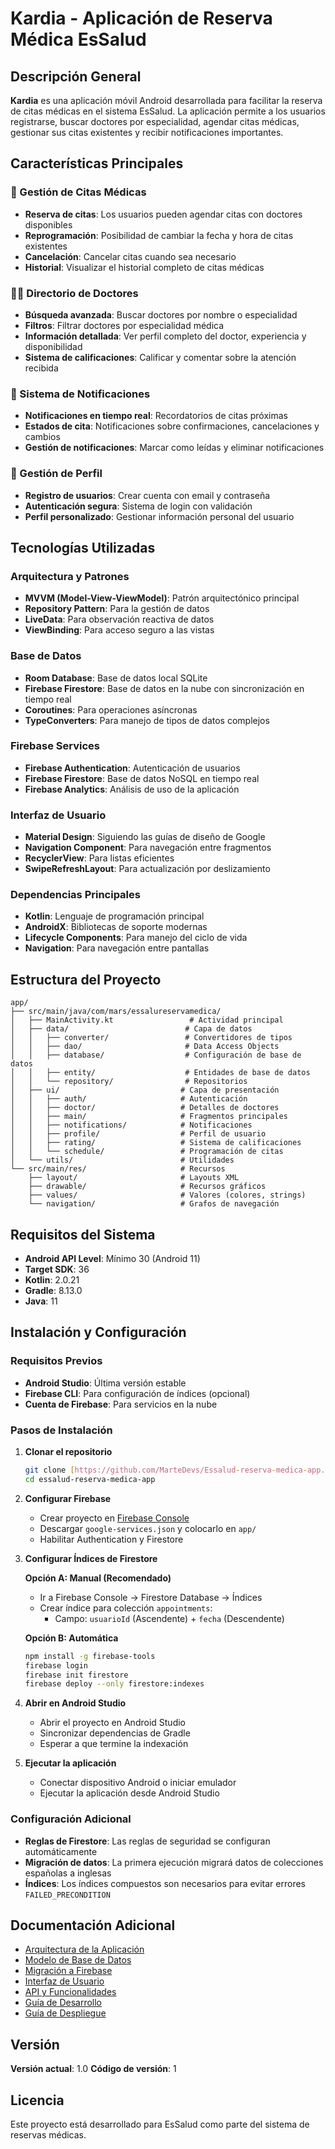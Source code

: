 # Kardia - Aplicación de Reserva Médica EsSalud

## Descripción General

**Kardia** es una aplicación móvil Android desarrollada para facilitar la reserva de citas médicas en el sistema EsSalud. La aplicación permite a los usuarios registrarse, buscar doctores por especialidad, agendar citas médicas, gestionar sus citas existentes y recibir notificaciones importantes.

## Características Principales

### 🏥 Gestión de Citas Médicas
- **Reserva de citas**: Los usuarios pueden agendar citas con doctores disponibles
- **Reprogramación**: Posibilidad de cambiar la fecha y hora de citas existentes
- **Cancelación**: Cancelar citas cuando sea necesario
- **Historial**: Visualizar el historial completo de citas médicas

### 👨‍⚕️ Directorio de Doctores
- **Búsqueda avanzada**: Buscar doctores por nombre o especialidad
- **Filtros**: Filtrar doctores por especialidad médica
- **Información detallada**: Ver perfil completo del doctor, experiencia y disponibilidad
- **Sistema de calificaciones**: Calificar y comentar sobre la atención recibida

### 🔔 Sistema de Notificaciones
- **Notificaciones en tiempo real**: Recordatorios de citas próximas
- **Estados de cita**: Notificaciones sobre confirmaciones, cancelaciones y cambios
- **Gestión de notificaciones**: Marcar como leídas y eliminar notificaciones

### 👤 Gestión de Perfil
- **Registro de usuarios**: Crear cuenta con email y contraseña
- **Autenticación segura**: Sistema de login con validación
- **Perfil personalizado**: Gestionar información personal del usuario

## Tecnologías Utilizadas

### Arquitectura y Patrones
- **MVVM (Model-View-ViewModel)**: Patrón arquitectónico principal
- **Repository Pattern**: Para la gestión de datos
- **LiveData**: Para observación reactiva de datos
- **ViewBinding**: Para acceso seguro a las vistas

### Base de Datos
- **Room Database**: Base de datos local SQLite
- **Firebase Firestore**: Base de datos en la nube con sincronización en tiempo real
- **Coroutines**: Para operaciones asíncronas
- **TypeConverters**: Para manejo de tipos de datos complejos

### Firebase Services
- **Firebase Authentication**: Autenticación de usuarios
- **Firebase Firestore**: Base de datos NoSQL en tiempo real
- **Firebase Analytics**: Análisis de uso de la aplicación

### Interfaz de Usuario
- **Material Design**: Siguiendo las guías de diseño de Google
- **Navigation Component**: Para navegación entre fragmentos
- **RecyclerView**: Para listas eficientes
- **SwipeRefreshLayout**: Para actualización por deslizamiento

### Dependencias Principales
- **Kotlin**: Lenguaje de programación principal
- **AndroidX**: Bibliotecas de soporte modernas
- **Lifecycle Components**: Para manejo del ciclo de vida
- **Navigation**: Para navegación entre pantallas

## Estructura del Proyecto

```
app/
├── src/main/java/com/mars/essalureservamedica/
│   ├── MainActivity.kt                 # Actividad principal
│   ├── data/                          # Capa de datos
│   │   ├── converter/                 # Convertidores de tipos
│   │   ├── dao/                       # Data Access Objects
│   │   ├── database/                  # Configuración de base de datos
│   │   ├── entity/                    # Entidades de base de datos
│   │   └── repository/                # Repositorios
│   ├── ui/                           # Capa de presentación
│   │   ├── auth/                     # Autenticación
│   │   ├── doctor/                   # Detalles de doctores
│   │   ├── main/                     # Fragmentos principales
│   │   ├── notifications/            # Notificaciones
│   │   ├── profile/                  # Perfil de usuario
│   │   ├── rating/                   # Sistema de calificaciones
│   │   └── schedule/                 # Programación de citas
│   └── utils/                        # Utilidades
└── src/main/res/                     # Recursos
    ├── layout/                       # Layouts XML
    ├── drawable/                     # Recursos gráficos
    ├── values/                       # Valores (colores, strings)
    └── navigation/                   # Grafos de navegación
```

## Requisitos del Sistema

- **Android API Level**: Mínimo 30 (Android 11)
- **Target SDK**: 36
- **Kotlin**: 2.0.21
- **Gradle**: 8.13.0
- **Java**: 11

## Instalación y Configuración

### Requisitos Previos
- **Android Studio**: Última versión estable
- **Firebase CLI**: Para configuración de índices (opcional)
- **Cuenta de Firebase**: Para servicios en la nube

### Pasos de Instalación

1. **Clonar el repositorio**
   ```bash
   git clone [https://github.com/MarteDevs/Essalud-reserva-medica-app.git]
   cd essalud-reserva-medica-app
   ```

2. **Configurar Firebase**
   - Crear proyecto en [Firebase Console](https://console.firebase.google.com/)
   - Descargar `google-services.json` y colocarlo en `app/`
   - Habilitar Authentication y Firestore

3. **Configurar Índices de Firestore**
   
   **Opción A: Manual (Recomendado)**
   - Ir a Firebase Console → Firestore Database → Índices
   - Crear índice para colección `appointments`:
     - Campo: `usuarioId` (Ascendente) + `fecha` (Descendente)
   
   **Opción B: Automática**
   ```bash
   npm install -g firebase-tools
   firebase login
   firebase init firestore
   firebase deploy --only firestore:indexes
   ```

4. **Abrir en Android Studio**
   - Abrir el proyecto en Android Studio
   - Sincronizar dependencias de Gradle
   - Esperar a que termine la indexación

5. **Ejecutar la aplicación**
   - Conectar dispositivo Android o iniciar emulador
   - Ejecutar la aplicación desde Android Studio

### Configuración Adicional

- **Reglas de Firestore**: Las reglas de seguridad se configuran automáticamente
- **Migración de datos**: La primera ejecución migrará datos de colecciones españolas a inglesas
- **Índices**: Los índices compuestos son necesarios para evitar errores `FAILED_PRECONDITION`

## Documentación Adicional

- [Arquitectura de la Aplicación](./architecture.md)
- [Modelo de Base de Datos](./database.md)
- [Migración a Firebase](./firebase-migration.md)
- [Interfaz de Usuario](./ui-components.md)
- [API y Funcionalidades](./api-features.md)
- [Guía de Desarrollo](./development-guide.md)
- [Guía de Despliegue](./deployment-guide.md)

## Versión

**Versión actual**: 1.0
**Código de versión**: 1

## Licencia

Este proyecto está desarrollado para EsSalud como parte del sistema de reservas médicas.
